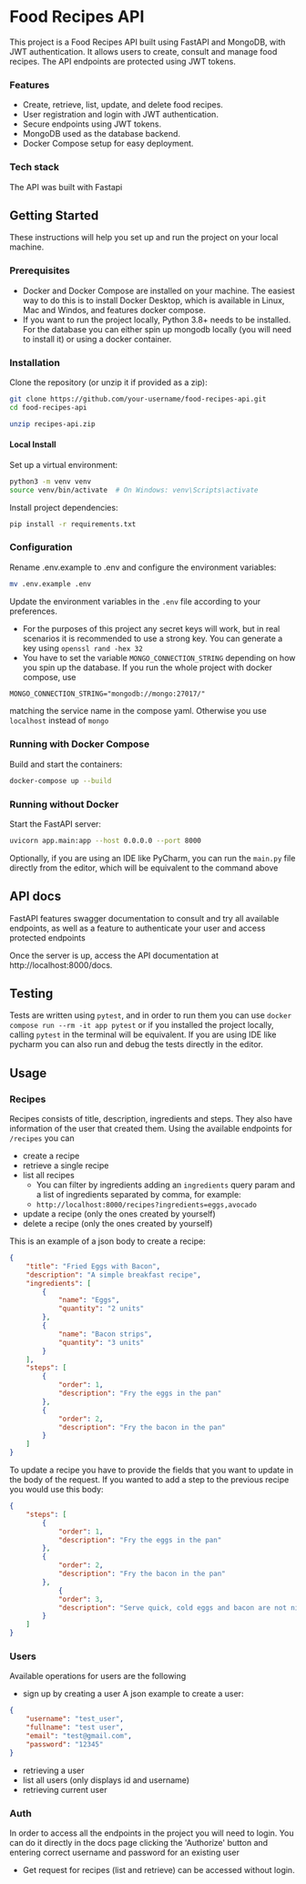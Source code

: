 # Food Recipes API

This project is a Food Recipes API built using FastAPI and MongoDB, with JWT authentication. It allows users to create, consult and manage food recipes. The API endpoints are protected using JWT tokens.
### Features
- Create, retrieve, list, update, and delete food recipes. 
- User registration and login with JWT authentication. 
- Secure endpoints using JWT tokens. 
- MongoDB used as the database backend. 
- Docker Compose setup for easy deployment.

### Tech stack
The API was built with Fastapi

## Getting Started

These instructions will help you set up and run the project on your local machine.

### Prerequisites

- Docker and Docker Compose are installed on your machine. The easiest way to do this is to install Docker Desktop, which is available in Linux, Mac and Windos, and features docker compose.
- If you want to run the project locally, Python 3.8+ needs to be installed. For the database you can either spin up mongodb locally (you will need to install it) or using a docker container.

### Installation

Clone the repository (or unzip it if provided as a zip):

```bash
git clone https://github.com/your-username/food-recipes-api.git
cd food-recipes-api
```
```bash
unzip recipes-api.zip
```
#### Local Install
Set up a virtual environment:

```bash
python3 -m venv venv
source venv/bin/activate  # On Windows: venv\Scripts\activate
```
Install project dependencies:

```bash
pip install -r requirements.txt
```

### Configuration

Rename .env.example to .env and configure the environment variables:

```bash
mv .env.example .env
```
Update the environment variables in the `.env` file according to your preferences.
- For the purposes of this project any secret keys will work, but in real scenarios it is recommended to use a strong key. You can generate a key using `openssl rand -hex 32`
- You have to set the variable `MONGO_CONNECTION_STRING` depending on how you spin up the database. If you run the whole project with docker compose, use 
```txt
MONGO_CONNECTION_STRING="mongodb://mongo:27017/"
```
matching the service name in the compose yaml. Otherwise you use `localhost` instead of `mongo`

### Running with Docker Compose

Build and start the containers:

```bash
docker-compose up --build
```

### Running without Docker

Start the FastAPI server:

```bash
uvicorn app.main:app --host 0.0.0.0 --port 8000
```
Optionally, if you are using an IDE like PyCharm, you can run the `main.py` file directly from the editor, which will be equivalent to the command above

## API docs
FastAPI features swagger documentation to consult and try all available endpoints, as well as a feature to authenticate your user and access protected endpoints

Once the server is up, access the API documentation at http://localhost:8000/docs.

## Testing
Tests are written using `pytest`, and in order to run them you can use `docker compose run --rm -it app pytest` or if you installed the project locally, calling `pytest` in the terminal will be equivalent.
If you are using IDE like pycharm you can also run and debug the tests directly in the editor.

## Usage

### Recipes
Recipes consists of title, description, ingredients and steps. They also have information of the user that created them.
Using the available endpoints for `/recipes` you can 
- create a recipe
- retrieve a single recipe
- list all recipes
  - You can filter by ingredients adding an `ingredients` query param and a list of ingredients separated by comma, for example:
  - `http://localhost:8000/recipes?ingredients=eggs,avocado`
- update a recipe (only the ones created by yourself)
- delete a recipe (only the ones created by yourself)

This is an example of a json body to create a recipe:
```json
{
	"title": "Fried Eggs with Bacon",
	"description": "A simple breakfast recipe",
	"ingredients": [
		{
			"name": "Eggs",
			"quantity": "2 units"
		},
		{
			"name": "Bacon strips",
			"quantity": "3 units"
		}
	],
	"steps": [
		{
			"order": 1,
			"description": "Fry the eggs in the pan"
		},
		{
			"order": 2,
			"description": "Fry the bacon in the pan"
		}
	]
}
```
To update a recipe you have to provide the fields that you want to update in the body of the request. If you wanted to add a step to the previous recipe you would use this body:
```json
{
	"steps": [
		{
			"order": 1,
			"description": "Fry the eggs in the pan"
		},
		{
			"order": 2,
			"description": "Fry the bacon in the pan"
		},
      		{
			"order": 3,
			"description": "Serve quick, cold eggs and bacon are not nice"
		}
	]
}
```
### Users
Available operations for users are the following
- sign up by creating a user
A json example to create a user:
```json
{
	"username": "test_user",
	"fullname": "test user",
	"email": "test@gmail.com",
	"password": "12345"
}
```
- retrieving a user
- list all users (only displays id and username)
- retrieving current user

### Auth
In order to access all the endpoints in the project you will need to login. You can do it directly in the docs page clicking the 'Authorize' button and entering correct username and password for an existing user
- Get request for recipes (list and retrieve) can be accessed without login.

